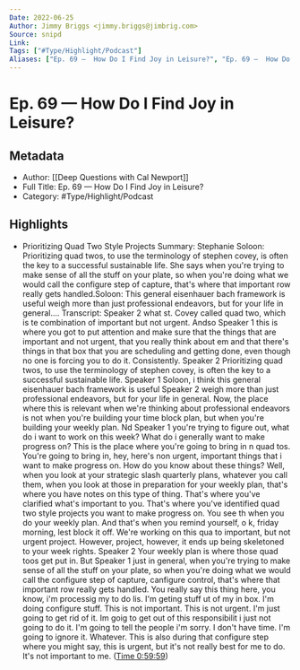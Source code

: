 ```yaml
---
Date: 2022-06-25
Author: Jimmy Briggs <jimmy.briggs@jimbrig.com>
Source: snipd
Link: 
Tags: ["#Type/Highlight/Podcast"]
Aliases: ["Ep. 69 —  How Do I Find Joy in Leisure?", "Ep. 69 —  How Do I Find Joy in Leisure?"]
---
```

# Ep. 69 —  How Do I Find Joy in Leisure?

## Metadata
- Author: [[Deep Questions with Cal Newport]]
- Full Title: Ep. 69 —  How Do I Find Joy in Leisure?
- Category: #Type/Highlight/Podcast

## Highlights
- Prioritizing Quad Two Style Projects
  Summary:
  Stephanie Soloon: Prioritizing quad twos, to use the terminology of stephen covey, is often the key to a successful sustainable life. She says when you're trying to make sense of all the stuff on your plate, so when you're doing what we would call the configure step of capture, that's where that important row really gets handled.Soloon: This general eisenhauer bach framework is useful weigh more than just professional endeavors, but for your life in general....
  Transcript:
  Speaker 2
  what st. Covey called quad two, which is te combination of important but not urgent. Andso
  Speaker 1
  this is where you got to put attention and make sure that the things that are important and not urgent, that you really think about em and that there's things in that box that you are scheduling and getting done, even though no one is forcing you to do it. Consistently.
  Speaker 2
  Prioritizing quad twos, to use the terminology of stephen covey, is often the key to a successful sustainable life.
  Speaker 1
  Soloon, i think this general eisenhauer bach framework is useful
  Speaker 2
  weigh more than just professional endeavors, but for your life in general. Now, the place where this is relevant when we're thinking about professional endeavors is not when you're building your time block plan, but when you're building your weekly plan. Nd
  Speaker 1
  you're trying to figure out, what do i want to work on this week? What do i generally want to make progress on? This is the place where you're going to bring in n quad tos. You're going to bring in, hey, here's non urgent, important things that i want to make progress on. How do you know about these things? Well, when you look at your strategic slash quarterly plans, whatever you call them, when you look at those in preparation for your weekly plan, that's where you have notes on this type of thing. That's where you've clarified what's important to you. That's where you've identified quad two style projects you want to make progress on. You see th when you do your weekly plan. And that's when you remind yourself, o k, friday morning, lest block it off. We're working on this qua to important, but not urgent project. However, project, however, it ends up being skeletoned to your week rights.
  Speaker 2
  Your weekly plan is where those quad toos get put in. But
  Speaker 1
  just in general, when you're trying to make sense of all the stuff on your plate, so when you're doing what we would call the configure step of capture, canfigure control, that's where that important row really gets handled. You really say this thing here, you know, i'm processig my to do lis. I'm geting stuff ut of my in box. I'm doing configure stuff. This is not important. This is not urgent. I'm just going to get rid of it. Im goig to get out of this responsibilit i just not going to do it. I'm going to tell the people i'm sorry. I don't have time. I'm going to ignore it. Whatever. This is also during that configure step where you might say, this is urgent, but it's not really best for me to do. It's not important to me. ([Time 0:59:59](https://share.snipd.com/snip/e51e95d5-ccee-4220-a4ed-6eb9af281adf))
